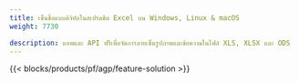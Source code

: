 ```yaml
---
title: เซ็นชื่อแบบดิจิทัลในสเปรดชีต Excel บน Windows, Linux & macOS 
weight: 7730

description: แอพและ API ฟรีเพื่อจัดการลายเซ็นรูปภาพและข้อความในไฟล์ XLS, XLSX และ ODS
---
```

{{< blocks/products/pf/agp/feature-solution >}} 


